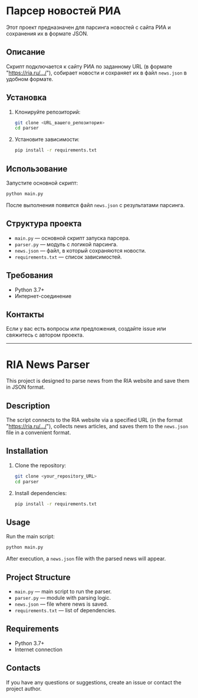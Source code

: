# Парсер новостей РИА

Этот проект предназначен для парсинга новостей с сайта РИА и сохранения их в формате JSON.

## Описание

Скрипт подключается к сайту РИА по заданному URL (в формате "https://ria.ru/.../"), собирает новости и сохраняет их в файл `news.json` в удобном формате.

## Установка

1. Клонируйте репозиторий:
   ```bash
   git clone <URL_вашего_репозитория>
   cd parser
   ```

2. Установите зависимости:
   ```bash
   pip install -r requirements.txt
   ```

## Использование

Запустите основной скрипт:
```bash
python main.py
```

После выполнения появится файл `news.json` с результатами парсинга.

## Структура проекта

- `main.py` — основной скрипт запуска парсера.
- `parser.py` — модуль с логикой парсинга.
- `news.json` — файл, в который сохраняются новости.
- `requirements.txt` — список зависимостей.

## Требования

- Python 3.7+
- Интернет-соединение

## Контакты

Если у вас есть вопросы или предложения, создайте issue или свяжитесь с автором проекта. 

---

# RIA News Parser

This project is designed to parse news from the RIA website and save them in JSON format.

## Description

The script connects to the RIA website via a specified URL (in the format "https://ria.ru/.../"), collects news articles, and saves them to the `news.json` file in a convenient format.

## Installation

1. Clone the repository:
   ```bash
   git clone <your_repository_URL>
   cd parser
   ```

2. Install dependencies:
   ```bash
   pip install -r requirements.txt
   ```

## Usage

Run the main script:
```bash
python main.py
```

After execution, a `news.json` file with the parsed news will appear.

## Project Structure

- `main.py` — main script to run the parser.
- `parser.py` — module with parsing logic.
- `news.json` — file where news is saved.
- `requirements.txt` — list of dependencies.

## Requirements

- Python 3.7+
- Internet connection

## Contacts

If you have any questions or suggestions, create an issue or contact the project author. 